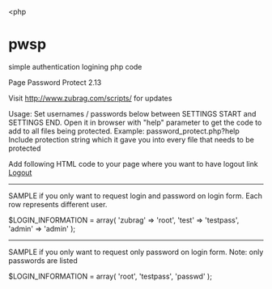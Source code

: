 <php 

# pwsp
simple authentication logining php code


 Page Password Protect 2.13

 Visit http://www.zubrag.com/scripts/ for updates


 Usage:
 Set usernames / passwords below between SETTINGS START and SETTINGS END.
 Open it in browser with "help" parameter to get the code
 to add to all files being protected. 
 Example: password_protect.php?help
 Include protection string which it gave you into every file that needs to be protected

 Add following HTML code to your page where you want to have logout link
 <a href="http://www.example.com/path/to/protected/page.php?logout=1">Logout</a>


-------------------------------------------------------------------
SAMPLE if you only want to request login and password on login form.
Each row represents different user.

$LOGIN_INFORMATION = array(
'zubrag' => 'root',
'test' => 'testpass',
'admin' => 'admin'
);

--------------------------------------------------------------------
SAMPLE if you only want to request only password on login form.
Note: only passwords are listed

$LOGIN_INFORMATION = array(
'root',
'testpass',
'passwd'
);



